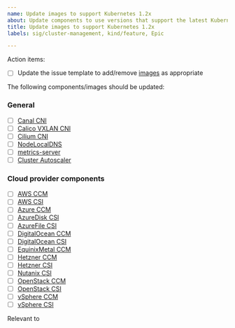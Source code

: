 ```yaml
---
name: Update images to support Kubernetes 1.2x
about: Update components to use versions that support the latest Kubernetes release
title: Update images to support Kubernetes 1.2x
labels: sig/cluster-management, kind/feature, Epic

---
```


<!--
This issue template is supposed to be used a starting point and is mostly like
NOT up-to-date!

You should first check images.go file and update the list below as appropriate.
https://github.com/kubermatic/kubeone/blob/main/pkg/templates/images/images.go
-->

Action items:

- [ ] Update the issue template to add/remove [images](https://github.com/kubermatic/kubeone/blob/main/pkg/templates/images/images.go) as appropriate

The following components/images should be updated:

### General

- [ ] [Canal CNI](https://github.com/projectcalico/calico) <!-- (PR reference|already the latest) -->
- [ ] [Calico VXLAN CNI](https://github.com/projectcalico/calico) <!-- (PR reference|already the latest) -->
- [ ] [Cilium CNI](https://github.com/cilium/cilium) <!-- (PR reference|already the latest) -->
- [ ] [NodeLocalDNS](https://github.com/kubernetes/kubernetes/blob/master/cluster/addons/dns/nodelocaldns/nodelocaldns.yaml) <!-- (PR reference|already the latest) -->
- [ ] [metrics-server](https://github.com/kubernetes-sigs/metrics-server) <!-- (PR reference|already the latest) -->
- [ ] [Cluster Autoscaler](https://github.com/kubernetes/autoscaler) <!-- (PR reference|already the latest) -->

### Cloud provider components

- [ ] [AWS CCM](https://github.com/kubernetes/cloud-provider-aws) <!-- (PR reference|already the latest) -->
- [ ] [AWS CSI](https://github.com/kubernetes-sigs/aws-ebs-csi-driver) <!-- (PR reference|already the latest) -->
- [ ] [Azure CCM](https://github.com/kubernetes-sigs/cloud-provider-azure) <!-- (PR reference|already the latest) -->
- [ ] [AzureDisk CSI](https://github.com/kubernetes-sigs/azuredisk-csi-driver) <!-- (PR reference|already the latest) -->
- [ ] [AzureFile CSI](https://github.com/kubernetes-sigs/azurefile-csi-driver) <!-- (PR reference|already the latest) -->
- [ ] [DigitalOcean CCM](https://github.com/digitalocean/digitalocean-cloud-controller-manager) <!-- (PR reference|already the latest) -->
- [ ] [DigitalOcean CSI](https://github.com/digitalocean/csi-digitalocean) <!-- (PR reference|already the latest) -->
- [ ] [EquinixMetal CCM](https://github.com/equinix/cloud-provider-equinix-metal) <!-- (PR reference|already the latest) -->
- [ ] [Hetzner CCM](https://github.com/hetznercloud/hcloud-cloud-controller-manager) <!-- (PR reference|already the latest) -->
- [ ] [Hetzner CSI](https://github.com/hetznercloud/csi-driver) <!-- (PR reference|already the latest) -->
- [ ] [Nutanix CSI](https://github.com/nutanix/helm) <!-- (PR reference|already the latest) --> <!-- We intentionally use Helm charts repo, because the nutanix-csi repo is not up-to-date -->
- [ ] [OpenStack CCM](https://github.com/kubernetes/cloud-provider-openstack) <!-- (PR reference|already the latest) -->
- [ ] [OpenStack CSI](https://github.com/kubernetes/cloud-provider-openstack) <!-- (PR reference|already the latest) -->
- [ ] [vSphere CCM](https://github.com/kubernetes/cloud-provider-vsphere) <!-- (PR reference|already the latest) -->
- [ ] [vSphere CSI](https://github.com/kubernetes-sigs/vsphere-csi-driver) <!-- (PR reference|already the latest) -->

Relevant to <!-- epic number -->
